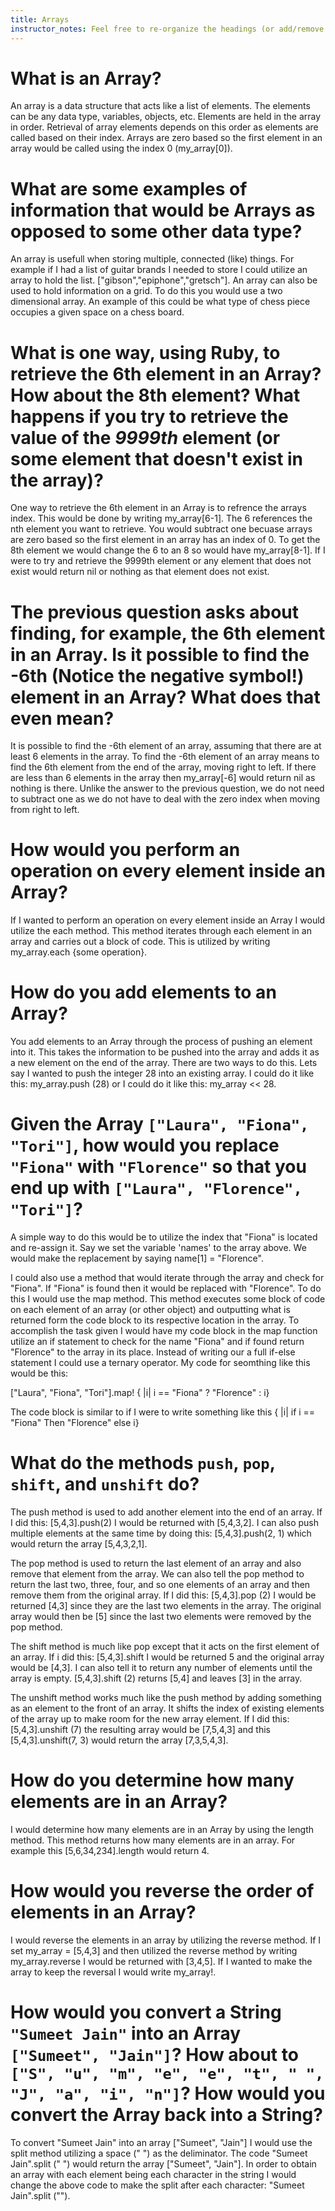 ```yaml
---
title: Arrays
instructor_notes: Feel free to re-organize the headings (or add/remove headings) below. We included the headings for your benefit, but it's 100% fine if you want to write your responses in some different structure.
---
```


# What is an Array?

An array is a data structure that acts like a list of elements. The elements can be any data type, variables, 
objects, etc. Elements are held in the array in order. Retrieval of array elements depends on this order as 
elements are called based on their index. Arrays are zero based so the first element in an array would be called 
using the index 0 (my_array[0]).  

# What are some examples of information that would be Arrays as opposed to some other data type?

An array is usefull when storing multiple, connected (like) things.  For example if I had a list of guitar brands 
I needed to store I could utilize an array to hold the list.  ["gibson","epiphone","gretsch"].  An array can also 
be used to hold information on a grid. To do this you would use a two dimensional array.  An example of this could 
be what type of chess piece occupies a given space on a chess board.  

# What is one way, using Ruby, to retrieve the 6th element in an Array? How about the 8th element? What happens if you try to retrieve the value of the _9999th_ element (or some element that doesn't exist in the array)?

One way to retrieve the 6th element in an Array is to refrence the arrays index.  This would be done by writing 
my_array[6-1]. The 6 references the nth element you want to retrieve. You would subtract one becuase arrays are 
zero based so the first element in an array has an index of 0. To get the 8th element we would change the 6 to 
an 8 so would have my_array[8-1]. If I were to try and retrieve the 9999th element or any element that does not 
exist would return nil or nothing as that element does not exist.

# The previous question asks about finding, for example, the 6th element in an Array. Is it possible to find the **-6th** (Notice the negative symbol!) element in an Array? What does that even mean?

It is possible to find the -6th element of an array, assuming that there are at least 6 elements in the array. 
To find the -6th element of an array means to find the 6th element from the end of the array, moving right to 
left. If there are less than 6 elements in the array then my_array[-6] would return nil as nothing is there. 
Unlike the answer to the previous question, we do not need to subtract one as we do not have to deal with the 
zero index when moving from right to left.

# How would you perform an operation on every element inside an Array?

If I wanted to perform an operation on every element inside an Array I would utilize the each method.  This 
method iterates through each element in an array and carries out a block of code.  This is utilized by 
writing my_array.each {some operation}. 

# How do you add elements to an Array?

You add elements to an Array through the process of pushing an element into it.  This takes the information to 
be pushed into the array and adds it as a new element on the end of the array.  There are two ways to do this. 
Lets say I wanted to push the integer 28 into an existing array.  I could do it like this: my_array.push (28) or 
I could do it like this: my_array << 28.

# Given the Array `["Laura", "Fiona", "Tori"]`, how would you replace `"Fiona"` with `"Florence"` so that you end up with `["Laura", "Florence", "Tori"]`?

A simple way to do this would be to utilize the index that "Fiona" is located and re-assign it. Say we set the 
variable 'names' to the array above.  We would make the replacement by saying name[1] = "Florence". 

I could also use a method that would iterate through the array and check for "Fiona". If "Fiona" is found then 
it would be replaced with "Florence". To do this I would use the map method.  This method executes some block 
of code on each element of an array (or other object) and outputting what is returned form the code block to its 
respective location in the array. To accomplish the task given I would have my code block in the map function 
utilize an if statement to check for the name "Fiona" and if found return "Florence" to the array in its place. 
Instead of writing our a full if-else statement I could use a ternary operator. My code for seomthing like this 
would be this:

["Laura", "Fiona", "Tori"].map! { |i| i == "Fiona" ? "Florence" : i}

The code block is similar to if I were to write something like this { |i| if i == "Fiona" Then "Florence" else i}

# What do the methods `push`, `pop`, `shift`, and `unshift` do?

The push method is used to add another element into the end of an array.  If I did this: [5,4,3].push(2) I would 
be returned with [5,4,3,2]. I can also push multiple elements at the same time by doing this: [5,4,3].push(2, 1) 
which would return the array [5,4,3,2,1].

The pop method is used to return the last element of an array and also remove that element from the array. We can 
also tell the pop method to return the last two, three, four, and so one elements of an array and then remove them 
from the original array.  If I did this: [5,4,3].pop (2) I would be returned [4,3] since they are the last two 
elements in the array. The original array would then be [5] since the last two elements were removed by the pop 
method.

The shift method is much like pop except that it acts on the first element of an array. If i did this: 
[5,4,3].shift I would be returned 5 and the original array would be [4,3]. I can also tell it to return any 
number of elements until the array is empty. [5,4,3].shift (2) returns [5,4] and leaves [3] in the array.

The unshift method works much like the push method by adding something as an element to the front of an array. 
It shifts the index of existing elements of the array up to make room for the new array element. If I did this:
[5,4,3].unshift (7) the resulting array would be [7,5,4,3] and this [5,4,3].unshift(7, 3) would return the array 
[7,3,5,4,3].

# How do you determine how many elements are in an Array?

I would determine how many elements are in an Array by using the length method. This method returns how many 
elements are in an array. For example this [5,6,34,234].length would return 4.

# How would you reverse the order of elements in an Array?

I would reverse the elements in an array by utilizing the reverse method. If I set my_array = [5,4,3] and then 
utilized the reverse method by writing my_array.reverse I would be returned with [3,4,5]. If I wanted to make 
the array to keep the reversal I would write my_array!.

# How would you convert a String `"Sumeet Jain"` into an Array `["Sumeet", "Jain"]`? How about to `["S", "u", "m", "e", "e", "t", " ", "J", "a", "i", "n"]`? How would you convert the Array back into a String?

To convert "Sumeet Jain" into an array ["Sumeet", "Jain"] I would use the split method utilizing a space (" ") as 
the deliminator. The code "Sumeet Jain".split (" ") would return the array ["Sumeet", "Jain"]. In order to obtain 
an array with each element being each character in the string I would change the above code to make the split after 
each character: "Sumeet Jain".split ("").